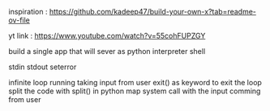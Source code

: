 inspiration : https://github.com/kadeep47/build-your-own-x?tab=readme-ov-file


yt link : https://www.youtube.com/watch?v=55cohFUPZGY

build a single app that will sever as python interpreter shell 

stdin 
stdout 
seterror


infinite loop running taking 
input from user
exit() as keyword to exit the loop
split the code with split() in python 
map system call with the input comming from user

